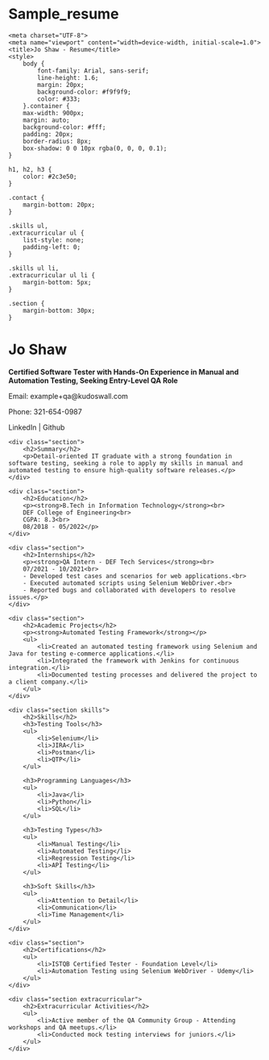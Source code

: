 # Sample_resume
<!DOCTYPE html><html lang="en"><head>
    <meta charset="UTF-8">
    <meta name="viewport" content="width=device-width, initial-scale=1.0">
    <title>Jo Shaw - Resume</title>
    <style>
        body {
            font-family: Arial, sans-serif;
            line-height: 1.6;
            margin: 20px;
            background-color: #f9f9f9;
            color: #333;
        }.container {
        max-width: 900px;
        margin: auto;
        background-color: #fff;
        padding: 20px;
        border-radius: 8px;
        box-shadow: 0 0 10px rgba(0, 0, 0, 0.1);
    }

    h1, h2, h3 {
        color: #2c3e50;
    }

    .contact {
        margin-bottom: 20px;
    }

    .skills ul,
    .extracurricular ul {
        list-style: none;
        padding-left: 0;
    }

    .skills ul li,
    .extracurricular ul li {
        margin-bottom: 5px;
    }

    .section {
        margin-bottom: 30px;
    }
</style>

</head><body>
    <div class="container">
        <h1>Jo Shaw</h1>
        <p><strong>Certified Software Tester with Hands-On Experience in Manual and Automation Testing, Seeking Entry-Level QA Role</strong></p><div class="contact">
        <p>Email: example+qa@kudoswall.com</p>
        <p>Phone: 321-654-0987</p>
        <p>LinkedIn | Github</p>
    </div>

    <div class="section">
        <h2>Summary</h2>
        <p>Detail-oriented IT graduate with a strong foundation in software testing, seeking a role to apply my skills in manual and automated testing to ensure high-quality software releases.</p>
    </div>

    <div class="section">
        <h2>Education</h2>
        <p><strong>B.Tech in Information Technology</strong><br>
        DEF College of Engineering<br>
        CGPA: 8.3<br>
        08/2018 - 05/2022</p>
    </div>

    <div class="section">
        <h2>Internships</h2>
        <p><strong>QA Intern - DEF Tech Services</strong><br>
        07/2021 - 10/2021<br>
        - Developed test cases and scenarios for web applications.<br>
        - Executed automated scripts using Selenium WebDriver.<br>
        - Reported bugs and collaborated with developers to resolve issues.</p>
    </div>

    <div class="section">
        <h2>Academic Projects</h2>
        <p><strong>Automated Testing Framework</strong></p>
        <ul>
            <li>Created an automated testing framework using Selenium and Java for testing e-commerce applications.</li>
            <li>Integrated the framework with Jenkins for continuous integration.</li>
            <li>Documented testing processes and delivered the project to a client company.</li>
        </ul>
    </div>

    <div class="section skills">
        <h2>Skills</h2>
        <h3>Testing Tools</h3>
        <ul>
            <li>Selenium</li>
            <li>JIRA</li>
            <li>Postman</li>
            <li>QTP</li>
        </ul>

        <h3>Programming Languages</h3>
        <ul>
            <li>Java</li>
            <li>Python</li>
            <li>SQL</li>
        </ul>

        <h3>Testing Types</h3>
        <ul>
            <li>Manual Testing</li>
            <li>Automated Testing</li>
            <li>Regression Testing</li>
            <li>API Testing</li>
        </ul>

        <h3>Soft Skills</h3>
        <ul>
            <li>Attention to Detail</li>
            <li>Communication</li>
            <li>Time Management</li>
        </ul>
    </div>

    <div class="section">
        <h2>Certifications</h2>
        <ul>
            <li>ISTQB Certified Tester - Foundation Level</li>
            <li>Automation Testing using Selenium WebDriver - Udemy</li>
        </ul>
    </div>

    <div class="section extracurricular">
        <h2>Extracurricular Activities</h2>
        <ul>
            <li>Active member of the QA Community Group - Attending workshops and QA meetups.</li>
            <li>Conducted mock testing interviews for juniors.</li>
        </ul>
    </div>
</div>

</body></html>
